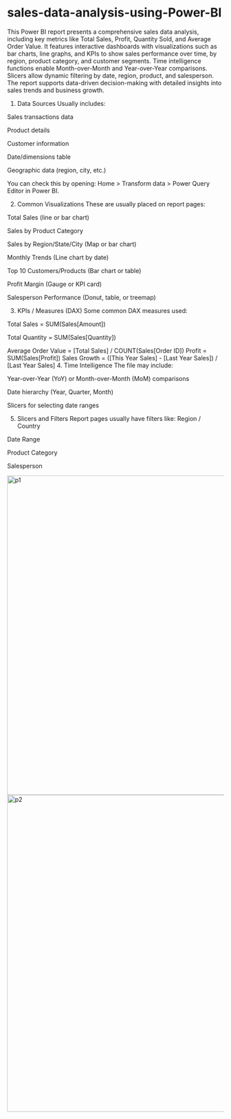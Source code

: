 # sales-data-analysis-using-Power-BI
This Power BI report presents a comprehensive sales data analysis, including key metrics like Total Sales, Profit, Quantity Sold, and Average Order Value. It features interactive dashboards with visualizations such as bar charts, line graphs, and KPIs to show sales performance over time, by region, product category, and customer segments. Time intelligence functions enable Month-over-Month and Year-over-Year comparisons. Slicers allow dynamic filtering by date, region, product, and salesperson. The report supports data-driven decision-making with detailed insights into sales trends and business growth.
1. Data Sources
Usually includes:

Sales transactions data

Product details

Customer information

Date/dimensions table

Geographic data (region, city, etc.)

You can check this by opening:
Home > Transform data > Power Query Editor in Power BI.

2. Common Visualizations
These are usually placed on report pages:

Total Sales (line or bar chart)

Sales by Product Category

Sales by Region/State/City (Map or bar chart)

Monthly Trends (Line chart by date)

Top 10 Customers/Products (Bar chart or table)

Profit Margin (Gauge or KPI card)

Salesperson Performance (Donut, table, or treemap)

3. KPIs / Measures (DAX)
Some common DAX measures used:

Total Sales = SUM(Sales[Amount])

Total Quantity = SUM(Sales[Quantity])

Average Order Value = [Total Sales] / COUNT(Sales[Order ID])
Profit = SUM(Sales[Profit])
Sales Growth = ([This Year Sales] - [Last Year Sales]) / [Last Year Sales]
4. Time Intelligence
The file may include:

Year-over-Year (YoY) or Month-over-Month (MoM) comparisons

Date hierarchy (Year, Quarter, Month)

Slicers for selecting date ranges

5. Slicers and Filters
Report pages usually have filters like:
Region / Country

Date Range

Product Category

Salesperson

<img width="1367" height="743" alt="p1" src="https://github.com/user-attachments/assets/ac6fb245-42f6-41ec-a254-5f0a605ed2d7" />
<img width="1365" height="737" alt="p2" src="https://github.com/user-attachments/assets/027154d5-91e2-4d6b-8219-e9332a2dbf73" />


